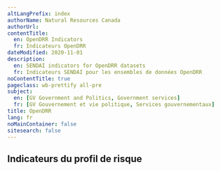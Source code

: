 ```yaml
---
altLangPrefix: index
authorName: Natural Resources Canada
authorUrl:
contentTitle:
  en: OpenDRR Indicators
  fr: Indicateurs OpenDRR
dateModified: 2020-11-01
description:
  en: SENDAI indicators for OpenDRR datasets
  fr: Indicateurs SENDAI pour les ensembles de données OpenDRR
noContentTitle: true
pageclass: wb-prettify all-pre
subject:
  en: [GV Government and Politics, Government services]
  fr: [GV Gouvernement et vie politique, Services gouvernementaux]
title: OpenDRR
lang: fr
noMainContainer: false
sitesearch: false
---
```


<script src="https://code.jquery.com/jquery-1.12.2.min.js"
      integrity="sha256-lZFHibXzMHo3GGeehn1hudTAP3Sc0uKXBXAzHX1sjtk=" crossorigin="anonymous"></script>
<script>
    $( document ).ready( function() { 
        $( 'table' ).addClass('table');
    } );
</script>

## Indicateurs du profil de risque